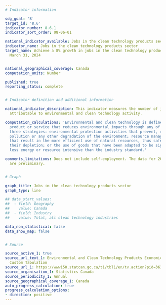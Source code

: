 ```yaml
---
# Indicator information

sdg_goal: '8'
target_id: '8.6'
indicator_number: 8.6.1
indicator_sort_order: 08-06-01

national_indicator_available: Jobs in the clean technology products sector
indicator_name: Jobs in the clean technology products sector
target_name: Achieve a 8% growth in jobs in the clean technology products sector by
  March 31, 2024


national_geographical_coverage: Canada
computation_units: Number

published: true
reporting_status: complete


# Indicator definition and additional information

national_indicator_description: This indicator measures the number of jobs that are
  attributable to environmental and clean technology activity.

computation_calculations: 'Environmental and clean technology is defined as any process,
  product or service that reduces environmental impacts through any of the following
  three strategies: environmental protection activities that prevent, reduce or eliminate
  pollution or any other degradation of the environment; resource management activities
  that result in the more efficient use of natural resources, thus safeguarding against
  their depletion; or the use of goods that have been adapted to be significantly
  less energy or resource intensive than the industry standard.'

comments_limitations: Does not include self-employment. The data for 2018 and 2019
  are preliminary.


# Graph

graph_title: Jobs in the clean technology products sector
graph_type: line

## data_start_values:
##  - field: Geography
##    value: Canada
##  - field: Industry
##    value: Total, all clean technology industries

data_non_statistical: false
data_show_map: false


# Source

source_active_1: true
source_url_text_1: Environmental and Clean Technology Products Economic Account -
  Custom Tabulation
source_url_1: https://www150.statcan.gc.ca/t1/tbl1/en/tv.action?pid=3610063201&request_locale=en
source_organisation_1: Statistics Canada
source_periodicity_1: Annual
source_geographical_coverage_1: Canada
auto_progress_calculation: true
progress_calculation_options:
- direction: positive
---
```

